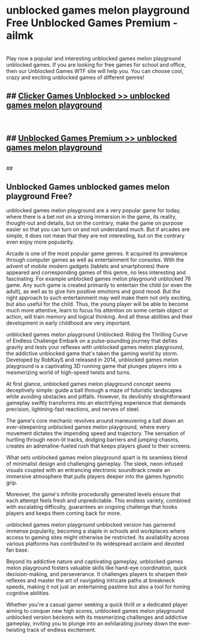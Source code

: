 # unblocked games melon playground  Free Unblocked Games Premium - ailmk <br>
<br>
Play now a popular and interesting unblocked games melon playground unblocked games. If you are looking for free games for school and office, then our Unblocked Games WTF site will help you. You can choose cool, crazy and exciting unblocked games of different genres!


## ##  [Clicker Games Unblocked >> unblocked games melon playground](http://freeplayer.one?title=unblocked_games_melon_playground&ref=UGames)
  <br>

##  ## [Unblocked Games Premium >> unblocked games melon playground](http://freeplayer.one?title=unblocked_games_melon_playground&ref=UGames)
  <br>
  ##



## Unblocked Games unblocked games melon playground Free?

unblocked games melon playground are a very popular game for today, where there is a bet not on a strong immersion in the game, its reality, thought-out and details, but on the contrary, make the game on purpose easier so that you can turn on and not understand much. But if arcades are simple, it does not mean that they are not interesting, but on the contrary even enjoy more popularity.

Arcade is one of the most popular game genres. It acquired its prevalence through computer games as well as entertainment for consoles. With the advent of mobile modern gadgets (tablets and smartphones) there appeared and corresponding games of this genre, no less interesting and fascinating. For example unblocked games melon playground unblocked 76 game. Any such game is created primarily to entertain the child (or even the adult), as well as to give him positive emotions and good mood. But the right approach to such entertainment may well make them not only exciting, but also useful for the child. Thus, the young player will be able to become much more attentive, learn to focus his attention on some certain object or action, will train memory and logical thinking. And all these abilities and their development in early childhood are very important.

unblocked games melon playground Unblocked: Riding the Thrilling Curve of Endless Challenge
Embark on a pulse-pounding journey that defies gravity and tests your reflexes with unblocked games melon playground, the addictive unblocked game that's taken the gaming world by storm. Developed by RobKayS and released in 2014, unblocked games melon playground is a captivating 3D running game that plunges players into a mesmerizing world of high-speed twists and turns.

At first glance, unblocked games melon playground concept seems deceptively simple: guide a ball through a maze of futuristic landscapes while avoiding obstacles and pitfalls. However, its devilishly straightforward gameplay swiftly transforms into an electrifying experience that demands precision, lightning-fast reactions, and nerves of steel.

The game's core mechanic revolves around maneuvering a ball down an ever-steepening unblocked games melon playground, where every movement dictates the impending speed and trajectory. The sensation of hurtling through neon-lit tracks, dodging barriers and jumping chasms, creates an adrenaline-fueled rush that keeps players glued to their screens.

What sets unblocked games melon playground apart is its seamless blend of minimalist design and challenging gameplay. The sleek, neon-infused visuals coupled with an entrancing electronic soundtrack create an immersive atmosphere that pulls players deeper into the games hypnotic grip.

Moreover, the game's infinite procedurally generated levels ensure that each attempt feels fresh and unpredictable. This endless variety, combined with escalating difficulty, guarantees an ongoing challenge that hooks players and keeps them coming back for more.

unblocked games melon playground unblocked version has garnered immense popularity, becoming a staple in schools and workplaces where access to gaming sites might otherwise be restricted. Its availability across various platforms has contributed to its widespread acclaim and devoted fan base.

Beyond its addictive nature and captivating gameplay, unblocked games melon playground fosters valuable skills like hand-eye coordination, quick decision-making, and perseverance. It challenges players to sharpen their reflexes and master the art of navigating intricate paths at breakneck speeds, making it not just an entertaining pastime but also a tool for honing cognitive abilities.

Whether you're a casual gamer seeking a quick thrill or a dedicated player aiming to conquer new high scores, unblocked games melon playground unblocked version beckons with its mesmerizing challenges and addictive gameplay, inviting you to plunge into an exhilarating journey down the ever-twisting track of endless excitement.